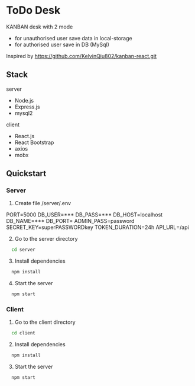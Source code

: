 # ToDo Desk

KANBAN desk with 2 mode
 - for unauthorised user save data in local-storage
 - for authorised user save in DB (MySql)

Inspired by https://github.com/KelvinQiu802/kanban-react.git

## Stack

server
- Node.js
- Express.js
- mysql2

client
- React.js
- React Bootstrap
- axios
- mobx

## Quickstart

### Server
1. Create file /server/.env

PORT=5000
DB_USER=***
DB_PASS=***
DB_HOST=localhost
DB_NAME=***
DB_PORT=
ADMIN_PASS=password
SECRET_KEY=superPASSWORDkey
TOKEN_DURATION=24h
API_URL=/api

2. Go to the server directory
```bash
  cd server
```
3. Install dependencies
```bash
  npm install
```
4. Start the server
```bash
  npm start
```

### Client
1. Go to the client directory
```bash
  cd client
```
2. Install dependencies
```bash
  npm install
```
3. Start the server
```bash
  npm start
```
